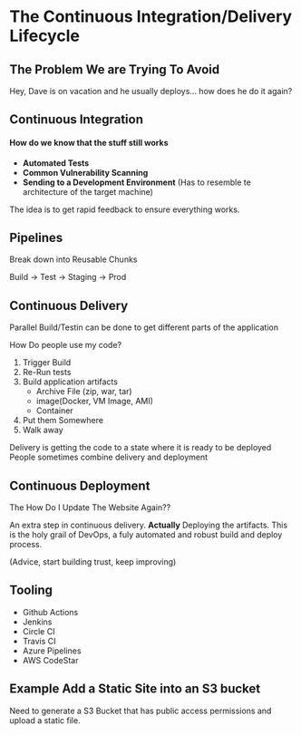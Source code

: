 # The Continuous Integration/Delivery Lifecycle

## The Problem We are Trying To Avoid
Hey, Dave is on vacation and he usually deploys... how does he do it again?

## Continuous Integration
#### How do we know that the stuff still works
- **Automated Tests**
- **Common Vulnerability Scanning**
- **Sending to a Development Environment** (Has to resemble te architecture of the target machine)

The idea is to get rapid feedback to ensure everything works.

## Pipelines
Break down into Reusable Chunks

Build    ->      Test      ->    Staging      ->       Prod

## Continuous Delivery

Parallel Build/Testin can be done to get different parts of the application

How Do people use my code?

1. Trigger Build
1. Re-Run tests
1. Build application artifacts 
    - Archive File (zip, war, tar)
    - image(Docker, VM Image, AMI)
    - Container
1. Put them Somewhere 
1. Walk away

Delivery is getting the code to a state where it is ready to be deployed
People sometimes combine delivery and deployment

## Continuous Deployment
The How Do I Update The Website Again??

An extra step in continuous delivery. **Actually** Deploying the artifacts.
This is the holy grail of DevOps, a fuly automated and robust build and deploy process.

(Advice, start building trust, keep improving)

## Tooling
- Github Actions
- Jenkins
- Circle CI
- Travis CI
- Azure Pipelines
- AWS CodeStar

## Example Add a Static Site into an S3 bucket

Need to generate a S3 Bucket that has public access permissions and upload a static file. 


